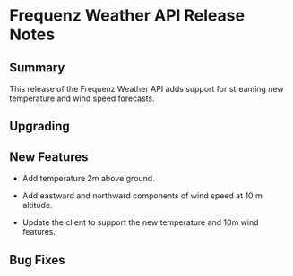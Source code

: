 # Frequenz Weather API Release Notes

## Summary

This release of the Frequenz Weather API adds support for streaming new
temperature and wind speed forecasts.

## Upgrading

## New Features

<!-- Here goes the main new features and examples or instructions on how to use them -->

- Add temperature 2m above ground.

- Add eastward and northward components of wind speed at 10 m altitude.

- Update the client to support the new temperature and 10m wind features.

## Bug Fixes
